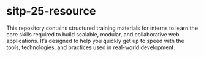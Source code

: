 # sitp-25-resource
This repository contains structured training materials for interns to learn the core skills required to build scalable, modular, and collaborative web applications. It’s designed to help you quickly get up to speed with the tools, technologies, and practices used in real-world development.
